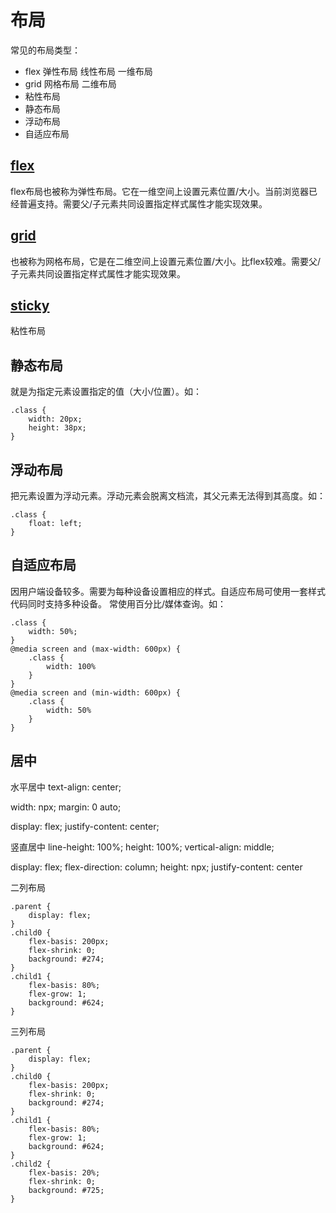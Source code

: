 # 布局
常见的布局类型：
- flex 弹性布局 线性布局 一维布局
- grid         网格布局 二维布局
- 粘性布局
- 静态布局
- 浮动布局
- 自适应布局

## [flex](/css/flex/index.html)
flex布局也被称为弹性布局。它在一维空间上设置元素位置/大小。当前浏览器已经普遍支持。需要父/子元素共同设置指定样式属性才能实现效果。

## [grid](/css/grid/index.html)
也被称为网格布局，它是在二维空间上设置元素位置/大小。比flex较难。需要父/子元素共同设置指定样式属性才能实现效果。

## [sticky](/css/sticky/index.html)
粘性布局  

## 静态布局
就是为指定元素设置指定的值（大小/位置）。如：
```
.class {
    width: 20px;
    height: 38px;
}
```

## 浮动布局
把元素设置为浮动元素。浮动元素会脱离文档流，其父元素无法得到其高度。如：
```
.class {
    float: left;
}
```

## 自适应布局
因用户端设备较多。需要为每种设备设置相应的样式。自适应布局可使用一套样式代码同时支持多种设备。
常使用百分比/媒体查询。如：
```
.class {
    width: 50%;
}
@media screen and (max-width: 600px) {
    .class {
        width: 100%
    }
}
@media screen and (min-width: 600px) {
    .class {
        width: 50%
    }
}
```

## 居中
水平居中
text-align: center;

width: npx;
margin: 0 auto;

display: flex;
justify-content: center;

竖直居中
line-height: 100%;
height: 100%;
vertical-align: middle;

display: flex;
flex-direction: column;
height: npx;
justify-content: center

二列布局
```
.parent {
    display: flex;
}
.child0 {
    flex-basis: 200px;
    flex-shrink: 0;
    background: #274;
}
.child1 {
    flex-basis: 80%;
    flex-grow: 1;
    background: #624;
}
```

三列布局
```
.parent {
    display: flex;
}
.child0 {
    flex-basis: 200px;
    flex-shrink: 0;
    background: #274;
}
.child1 {
    flex-basis: 80%;
    flex-grow: 1;
    background: #624;
}
.child2 {
    flex-basis: 20%;
    flex-shrink: 0;
    background: #725;
}
```
